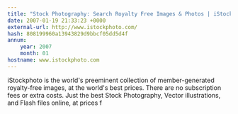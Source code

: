 ```yaml
---
title: "Stock Photography: Search Royalty Free Images & Photos | iStockphoto.com"
date: 2007-01-19 21:33:23 +0000
external-url: http://www.istockphoto.com/
hash: 808199960a13943829d9bbcf05dd5d4f
annum:
    year: 2007
    month: 01
hostname: www.istockphoto.com
---
```


iStockphoto is the world's preeminent collection of member-generated royalty-free images, at the world's best prices. There are no subscription fees or extra costs. Just the best Stock Photography, Vector illustrations, and Flash files online, at prices f
